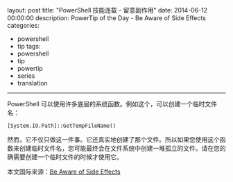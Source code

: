 ﻿layout: post
title: "PowerShell 技能连载 - 留意副作用"
date: 2014-06-12 00:00:00
description: PowerTip of the Day - Be Aware of Side Effects
categories:
- powershell
- tip
tags:
- powershell
- tip
- powertip
- series
- translation
---
PowerShell 可以使用许多底层的系统函数。例如这个，可以创建一个临时文件名：

	[System.IO.Path]::GetTempFileName()

然而，它不仅只做这一件事。它还真实地创建了那个文件。所以如果您使用这个函数来创建临时文件名，您可能最终会在文件系统中创建一堆孤立的文件。请在您的确需要创建一个临时文件的时候才使用它。

<!--more-->
本文国际来源：[Be Aware of Side Effects](http://powershell.com/cs/blogs/tips/archive/2014/06/12/be-aware-of-side-effects.aspx)
